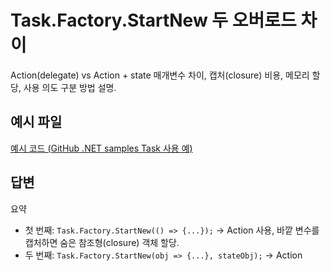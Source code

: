 # Task.Factory.StartNew 두 오버로드 차이  
Action(delegate) vs Action<object> + state 매개변수 차이, 캡처(closure) 비용, 메모리 할당, 사용 의도 구분 방법 설명.  
## 예시 파일  
[예시 코드 (GitHub .NET samples Task 사용 예)](https://github.com/dotnet/samples/blob/main/core/parallel/Tasks/TaskSamples/Program.cs)  
## 답변  
요약  
- 첫 번째: `Task.Factory.StartNew(() => {...});` → Action 사용, 바깥 변수를 캡처하면 숨은 참조형(closure) 객체 할당.  
- 두 번째: `Task.Factory.StartNew(obj => {...}, stateObj);` → Action<object> + 명시적 state 전달. 캡처 줄여 메모리 할당을 줄일 수 있음.  
- 둘 다 기본적으로 Task를 바로 스케줄(이미 Start된 상태). 차이는 delegate 시그니처와 state 전달 방식.  
- 단순 비동기 실행 목적이면 `Task.Run(...)` 권장(간결, await-friendly). `StartNew`는 고급 옵션(커스텀 스케줄러, TaskCreationOptions, LongRunning 등) 필요할 때.  

주요 비교  

| 항목 | `StartNew(() => ...)` | `StartNew(s => ..., state)` |
|------|-----------------------|-----------------------------|
| delegate 시그니처 | Action | Action<object> |
| 추가 state 전달 | 캡처(closure) 필요 | 별도 매개변수(state) |
| 불필요한 할당 회피 | 어려움(캡처 시 발생) | 가능(캡처 줄이기 용도) |
| 메서드 호출 시 인자 | 없음 | state boxing 가능(값 형식이면) |
| 사용 의도 | 간단한 람다 | 고성능/고빈도 + 상태 전달 최적화 |
| 캡처된 변수 변경 반영 | 가능(참조 통해) | 전달된 state 읽기 전용 권장 |

코드 예 (차이 체감)  
````csharp
using System;
using System.Threading;
using System.Threading.Tasks;

class Demo
{
    static void Main()
    {
        int counter = 42;

        // 1) 캡처 사용: counter를 람다가 포획 → closure 객체 할당
        Task t1 = Task.Factory.StartNew(() =>
        {
            Console.WriteLine($"Captured counter = {counter}");
        });

        // 2) state 전달: counter 값 복사(값 형식이면 boxing 없음: int -> object boxing O)
        Task t2 = Task.Factory.StartNew(
            state =>
            {
                int local = (int)state!;
                Console.WriteLine($"State counter = {local}");
            },
            counter);

        Task.WaitAll(t1, t2);
    }
}
````

캡처 비용 줄이기 패턴  
````csharp
var buffer = new byte[1024];
// 캡처 방식 (buffer 캡처 → closure)
Task.Factory.StartNew(() => Use(buffer));

// state 방식 (closure 회피)
Task.Factory.StartNew(o => Use((byte[])o!), buffer);

void Use(byte[] arr) { /* 처리 */ }
````

Task.Run 권장 이유  
````csharp
// 단순: 내부적으로 StartNew + 기본 스케줄러 + Unwrap 처리
var task = Task.Run(() => Compute());
await task;

int Compute() => 123;
````

async delegate 주의  
````csharp
// StartNew + async 람다: Task<Task> (unwrap 안 됨) → 실수 위험
var nested = Task.Factory.StartNew(async () =>
{
    await Task.Delay(100);
    Console.WriteLine("Done");
});
// nested.Wait();  // 내부 await 완료 전 블로킹될 수 있음 (주의)

// 올바른 방법
await Task.Run(async () =>
{
    await Task.Delay(100);
    Console.WriteLine("Done");
});
````

언제 StartNew 선택?  
- TaskScheduler 커스텀 지정 필요  
- TaskCreationOptions(LongRunning, PreferFairness 등) 필요  
- 매우 빈번한 생성 경로에서 closure 할당 줄이고 싶은 경우(state 매개변수 활용)  

TaskCreationOptions 예  
````csharp
var t = Task.Factory.StartNew(
    () => HeavyLoop(),
    CancellationToken.None,
    TaskCreationOptions.LongRunning,
    TaskScheduler.Default);

void HeavyLoop()
{
    for (int i = 0; i < 1_000_000; i++) { /* CPU 바운드 */ }
}
````

성능 메모  
- closure 1개 할당 ≈ 작은 객체 비용 → 고빈도(수십만+) 경로에서 누적됨  
- state 매개변수는 값 형식이면 boxing 발생(피하려면 struct → ref struct 불가)  
- 고성능 시나리오: 캐시된 static 메서드 + state 전달 조합 사용  

요약 문장  
- 두 호출 차이는 “캡처 기반 vs 명시적 state 인자” 구조.  
- 단순 병렬 작업엔 Task.Run, 정교한 스케줄/옵션이 필요할 때 StartNew(state) 사용.  
- async 람다는 Task.Run이 안전(자동 Unwrap).  

### 추가 자료  
- [Task.Factory.StartNew 문서](https://learn.microsoft.com/dotnet/api/system.threading.tasks.taskfactory.startnew)  
- [Task.Run 권장 사항](https://learn.microsoft.com/dotnet/api/system.threading.tasks.task.run)  
- [비동기 프로그래밍 개요](https://learn.microsoft.com/dotnet/csharp/async)  
- [TaskCreationOptions 설명](https://learn.microsoft.com/dotnet/api/system.threading.tasks.taskcreationoptions)